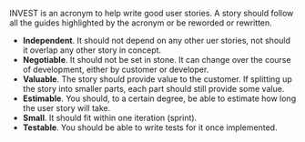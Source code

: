 INVEST is an acronym to help write good user stories. A story should follow all the guides highlighted by the acronym or be reworded or rewritten.

- **Independent**. It should not depend on any other uer stories, not should it overlap any other story in concept.
- **Negotiable**. It should not be set in stone. It can change over the course of development, either by customer or developer.
- **Valuable**. The story should provide value to the customer. If splitting up the story into smaller parts, each part should still provide some value.
- **Estimable**. You should, to a certain degree, be able to estimate how long the user story will take.
- **Small**. It should fit within one iteration (sprint).
- **Testable**. You should be able to write tests for it once implemented.
